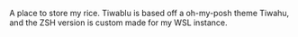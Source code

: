 A place to store my rice. Tiwablu is based off a oh-my-posh theme Tiwahu,
and the ZSH version is custom made for my WSL instance.

